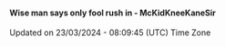 #### Wise man says only fool rush in - McKidKneeKaneSir
Updated on 23/03/2024 - 08:09:45 (UTC) Time Zone
